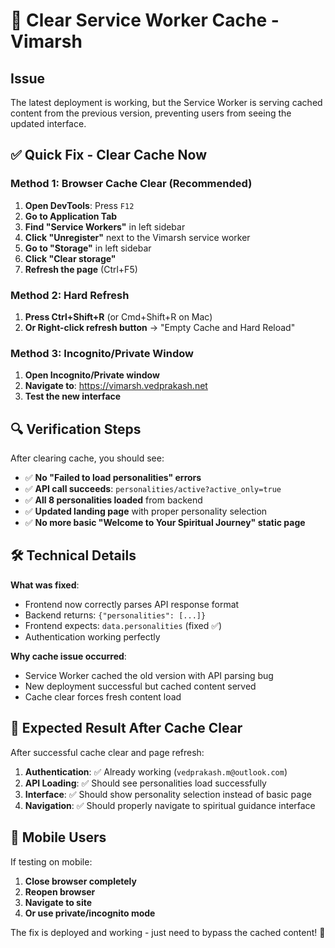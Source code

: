# 🧹 Clear Service Worker Cache - Vimarsh

## Issue
The latest deployment is working, but the Service Worker is serving cached content from the previous version, preventing users from seeing the updated interface.

## ✅ Quick Fix - Clear Cache Now

### Method 1: Browser Cache Clear (Recommended)
1. **Open DevTools**: Press `F12`
2. **Go to Application Tab**
3. **Find "Service Workers"** in left sidebar
4. **Click "Unregister"** next to the Vimarsh service worker
5. **Go to "Storage"** in left sidebar
6. **Click "Clear storage"**
7. **Refresh the page** (Ctrl+F5)

### Method 2: Hard Refresh
1. **Press Ctrl+Shift+R** (or Cmd+Shift+R on Mac)
2. **Or Right-click refresh button** → "Empty Cache and Hard Reload"

### Method 3: Incognito/Private Window
1. **Open Incognito/Private window**
2. **Navigate to**: https://vimarsh.vedprakash.net
3. **Test the new interface**

## 🔍 Verification Steps

After clearing cache, you should see:
- ✅ **No "Failed to load personalities" errors**
- ✅ **API call succeeds**: `personalities/active?active_only=true`
- ✅ **All 8 personalities loaded** from backend
- ✅ **Updated landing page** with proper personality selection
- ✅ **No more basic "Welcome to Your Spiritual Journey" static page**

## 🛠️ Technical Details

**What was fixed**:
- Frontend now correctly parses API response format
- Backend returns: `{"personalities": [...]}`
- Frontend expects: `data.personalities` (fixed ✅)
- Authentication working perfectly

**Why cache issue occurred**:
- Service Worker cached the old version with API parsing bug
- New deployment successful but cached content served
- Cache clear forces fresh content load

## 🎯 Expected Result After Cache Clear

After successful cache clear and page refresh:

1. **Authentication**: ✅ Already working (`vedprakash.m@outlook.com`)
2. **API Loading**: ✅ Should see personalities load successfully
3. **Interface**: ✅ Should show personality selection instead of basic page
4. **Navigation**: ✅ Should properly navigate to spiritual guidance interface

## 📱 Mobile Users
If testing on mobile:
1. **Close browser completely**
2. **Reopen browser**
3. **Navigate to site**
4. **Or use private/incognito mode**

The fix is deployed and working - just need to bypass the cached content! 🚀

